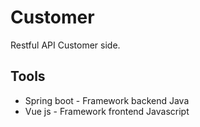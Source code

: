 # Customer
Restful API Customer side.

## Tools
* Spring boot - Framework backend Java
* Vue js - Framework frontend Javascript
